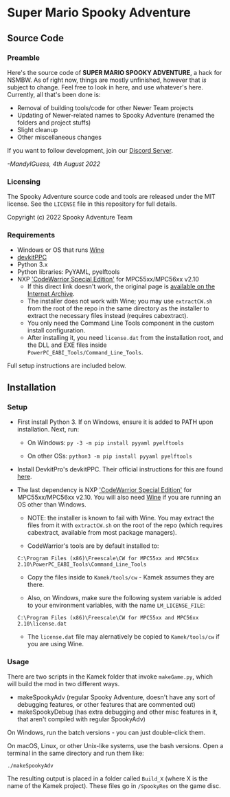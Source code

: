 # Super Mario Spooky Adventure
## Source Code

### Preamble

Here's the source code of **SUPER MARIO SPOOKY ADVENTURE**, a hack for NSMBW. As of right now, things are mostly unfinished, however that *is* subject to change. Feel free to look in here, and use whatever's here. Currently, all that's been done is:
- Removal of building tools/code for other Newer Team projects
- Updating of Newer-related names to Spooky Adventure (renamed the folders and project stuffs)
- Slight cleanup
- Other miscellaneous changes

If you want to follow development, join our [Discord Server][discord].

*-MandyIGuess, 4th August 2022*

### Licensing

The Spooky Adventure source code and tools are released under the MIT license.
See the `LICENSE` file in this repository for full details.

Copyright (c) 2022 Spooky Adventure Team

### Requirements

- Windows or OS that runs [Wine]
- [devkitPPC][dkp]
- Python 3.x
- Python libraries: PyYAML, pyelftools
- NXP ['CodeWarrior Special Edition'][cw] for MPC55xx/MPC56xx v2.10
  - If this direct link doesn't work, the original page is
    [available on the Internet Archive][cwIA].
  - The installer does not work with Wine; you may use `extractCW.sh`
    from the root of the repo in the same directory as the installer to
    extract the necessary files instead (requires cabextract).
  - You only need the Command Line Tools component in the custom
    install configuration.
  - After installing it, you need `license.dat` from the installation root,
    and the DLL and EXE files inside `PowerPC_EABI_Tools/Command_Line_Tools`.

Full setup instructions are included below.

## Installation

### Setup

- First install Python 3. If on Windows, ensure it is added to PATH
  upon installation. Next, run:

  - On Windows:
    `py -3 -m pip install pyyaml pyelftools`

  - On other OSs:
    `python3 -m pip install pyyaml pyelftools`

- Install DevkitPro's devkitPPC. Their official instructions for
  this are found [here][dkp].

- The last dependency is NXP ['CodeWarrior Special Edition'][cw]
  for MPC55xx/MPC56xx v2.10. You will also need [Wine] if you
  are running an OS other than Windows.

  - NOTE: the installer is known to fail with Wine.
    You may extract the files from it with ``extractCW.sh``
    on the root of the repo (which requires cabextract,
    available from most package managers).

  - CodeWarrior's tools are by default installed to:
  
  `C:\Program Files (x86)\Freescale\CW for MPC55xx and MPC56xx 2.10\PowerPC_EABI_Tools\Command_Line_Tools`

  - Copy the files inside to `Kamek/tools/cw` - Kamek assumes they
    are there.

  - Also, on Windows, make sure the following system variable is added
    to your environment variables, with the name `LM_LICENSE_FILE`:

  `C:\Program Files (x86)\Freescale\CW for MPC55xx and MPC56xx 2.10\license.dat`

  - The ``license.dat`` file may alernatively be copied to
    `Kamek/tools/cw` if you are using Wine.

### Usage

There are two scripts in the Kamek folder that invoke `makeGame.py`, which will build the mod in two different ways.

- makeSpookyAdv (regular Spooky Adventure, doesn't have any sort of debugging features, or other features that are commented out)
- makeSpookyDebug (has extra debugging and other misc features in it, that aren't compiled with regular SpookyAdv)

On Windows, run the batch versions - you can just double-click them.

On macOS, Linux, or other Unix-like systems, use the bash versions.
Open a terminal in the same directory and run them like:

`./makeSpookyAdv`

The resulting output is placed in a folder called `Build_X`
(where X is the name of the Kamek project). These files go in `/SpookyRes` on the game disc.

[cw]: http://cache.nxp.com/lgfiles/devsuites/PowerPC/CW55xx_v2_10_SE.exe?WT_TYPE=IDE%20-%20Debug,%20Compile%20and%20Build%20Tools&WT_VENDOR=FREESCALE&WT_FILE_FORMAT=exe&WT_ASSET=Downloads&fileExt=.exe
[cwIA]: http://web.archive.org/web/20160602205749/http://www.nxp.com/products/software-and-tools/software-development-tools/codewarrior-development-tools/downloads/special-edition-software:CW_SPECIALEDITIONS
[dkp]:
https://devkitpro.org/wiki/Getting_Started
[Wine]:
https://www.winehq.org/
[discord]:
https://discord.gg/af4TBAuZBr
